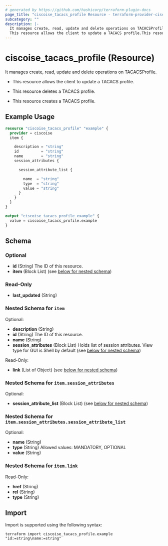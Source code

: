 ```yaml
---
# generated by https://github.com/hashicorp/terraform-plugin-docs
page_title: "ciscoise_tacacs_profile Resource - terraform-provider-ciscoise"
subcategory: ""
description: |-
  It manages create, read, update and delete operations on TACACSProfile.
  This resource allows the client to update a TACACS profile.This resource deletes a TACACS profile.This resource creates a TACACS profile.
---
```


# ciscoise_tacacs_profile (Resource)

It manages create, read, update and delete operations on TACACSProfile.

- This resource allows the client to update a TACACS profile.

- This resource deletes a TACACS profile.

- This resource creates a TACACS profile.

## Example Usage

```terraform
resource "ciscoise_tacacs_profile" "example" {
  provider = ciscoise
  item {

    description = "string"
    id          = "string"
    name        = "string"
    session_attributes {

      session_attribute_list {

        name  = "string"
        type  = "string"
        value = "string"
      }
    }
  }
}

output "ciscoise_tacacs_profile_example" {
  value = ciscoise_tacacs_profile.example
}
```

<!-- schema generated by tfplugindocs -->
## Schema

### Optional

- **id** (String) The ID of this resource.
- **item** (Block List) (see [below for nested schema](#nestedblock--item))

### Read-Only

- **last_updated** (String)

<a id="nestedblock--item"></a>
### Nested Schema for `item`

Optional:

- **description** (String)
- **id** (String) The ID of this resource.
- **name** (String)
- **session_attributes** (Block List) Holds list of session attributes. View type for GUI is Shell by default (see [below for nested schema](#nestedblock--item--session_attributes))

Read-Only:

- **link** (List of Object) (see [below for nested schema](#nestedatt--item--link))

<a id="nestedblock--item--session_attributes"></a>
### Nested Schema for `item.session_attributes`

Optional:

- **session_attribute_list** (Block List) (see [below for nested schema](#nestedblock--item--session_attributes--session_attribute_list))

<a id="nestedblock--item--session_attributes--session_attribute_list"></a>
### Nested Schema for `item.session_attributes.session_attribute_list`

Optional:

- **name** (String)
- **type** (String) Allowed values: MANDATORY, OPTIONAL
- **value** (String)



<a id="nestedatt--item--link"></a>
### Nested Schema for `item.link`

Read-Only:

- **href** (String)
- **rel** (String)
- **type** (String)

## Import

Import is supported using the following syntax:

```shell
terraform import ciscoise_tacacs_profile.example "id:=string\name:=string"
```
